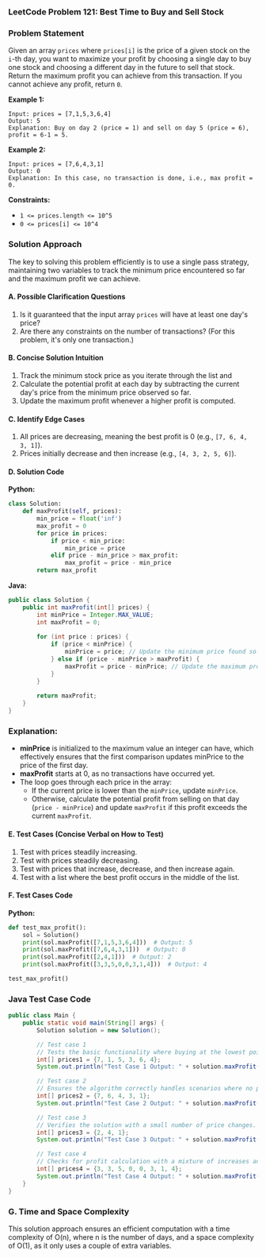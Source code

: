 ### LeetCode Problem 121: Best Time to Buy and Sell Stock

### Problem Statement
Given an array `prices` where `prices[i]` is the price of a given stock on the `i`-th day, you want to maximize your profit by choosing a single day to buy one stock and choosing a different day in the future to sell that stock. Return the maximum profit you can achieve from this transaction. If you cannot achieve any profit, return `0`.

**Example 1:**
```
Input: prices = [7,1,5,3,6,4]
Output: 5
Explanation: Buy on day 2 (price = 1) and sell on day 5 (price = 6), profit = 6-1 = 5.
```

**Example 2:**
```
Input: prices = [7,6,4,3,1]
Output: 0
Explanation: In this case, no transaction is done, i.e., max profit = 0.
```

**Constraints:**
- `1 <= prices.length <= 10^5`
- `0 <= prices[i] <= 10^4`

### Solution Approach
The key to solving this problem efficiently is to use a single pass strategy, maintaining two variables to track the minimum price encountered so far and the maximum profit we can achieve.

#### A. Possible Clarification Questions
1. Is it guaranteed that the input array `prices` will have at least one day's price?
2. Are there any constraints on the number of transactions? (For this problem, it's only one transaction.)

#### B. Concise Solution Intuition
1. Track the minimum stock price as you iterate through the list and 
2. Calculate the potential profit at each day by subtracting the current day's price from the minimum price observed so far.
3. Update the maximum profit whenever a higher profit is computed.

#### C. Identify Edge Cases
1. All prices are decreasing, meaning the best profit is 0 (e.g., `[7, 6, 4, 3, 1]`).
2. Prices initially decrease and then increase (e.g., `[4, 3, 2, 5, 6]`).

#### D. Solution Code
**Python:**
```python
class Solution:
    def maxProfit(self, prices):
        min_price = float('inf')
        max_profit = 0
        for price in prices:
            if price < min_price:
                min_price = price
            elif price - min_price > max_profit:
                max_profit = price - min_price
        return max_profit
```
**Java:**

```java
public class Solution {
    public int maxProfit(int[] prices) {
        int minPrice = Integer.MAX_VALUE;
        int maxProfit = 0;
        
        for (int price : prices) {
            if (price < minPrice) {
                minPrice = price; // Update the minimum price found so far
            } else if (price - minPrice > maxProfit) {
                maxProfit = price - minPrice; // Update the maximum profit if current profit is higher
            }
        }
        
        return maxProfit;
    }
}
```

### Explanation:
- **minPrice** is initialized to the maximum value an integer can have, which effectively ensures that the first comparison updates minPrice to the price of the first day.
- **maxProfit** starts at 0, as no transactions have occurred yet.
- The loop goes through each price in the array:
  - If the current price is lower than the `minPrice`, update `minPrice`.
  - Otherwise, calculate the potential profit from selling on that day (`price - minPrice`) and update `maxProfit` if this profit exceeds the current `maxProfit`.


#### E. Test Cases (Concise Verbal on How to Test)
1. Test with prices steadily increasing.
2. Test with prices steadily decreasing.
3. Test with prices that increase, decrease, and then increase again.
4. Test with a list where the best profit occurs in the middle of the list.

#### F. Test Cases Code
**Python:**
```python
def test_max_profit():
    sol = Solution()
    print(sol.maxProfit([7,1,5,3,6,4]))  # Output: 5
    print(sol.maxProfit([7,6,4,3,1]))  # Output: 0
    print(sol.maxProfit([2,4,1]))  # Output: 2
    print(sol.maxProfit([3,3,5,0,0,3,1,4]))  # Output: 4

test_max_profit()
```

### Java Test Case Code

```java
public class Main {
    public static void main(String[] args) {
        Solution solution = new Solution();

        // Test case 1
        // Tests the basic functionality where buying at the lowest point and selling at a subsequent high point yields a clear maximum profit.
        int[] prices1 = {7, 1, 5, 3, 6, 4};
        System.out.println("Test Case 1 Output: " + solution.maxProfit(prices1)); // Expected Output: 5

        // Test case 2
        // Ensures the algorithm correctly handles scenarios where no profit is possible (prices continuously decrease).
        int[] prices2 = {7, 6, 4, 3, 1};
        System.out.println("Test Case 2 Output: " + solution.maxProfit(prices2)); // Expected Output: 0

        // Test case 3
        // Verifies the solution with a small number of price changes.
        int[] prices3 = {2, 4, 1};
        System.out.println("Test Case 3 Output: " + solution.maxProfit(prices3)); // Expected Output: 2

        // Test case 4
        // Checks for profit calculation with a mixture of increases and decreases in prices.
        int[] prices4 = {3, 3, 5, 0, 0, 3, 1, 4};
        System.out.println("Test Case 4 Output: " + solution.maxProfit(prices4)); // Expected Output: 4
    }
}
```

### G. Time and Space Complexity

This solution approach ensures an efficient computation with a time complexity of O(n), where n is the number of days, and a space complexity of O(1), as it only uses a couple of extra variables.
